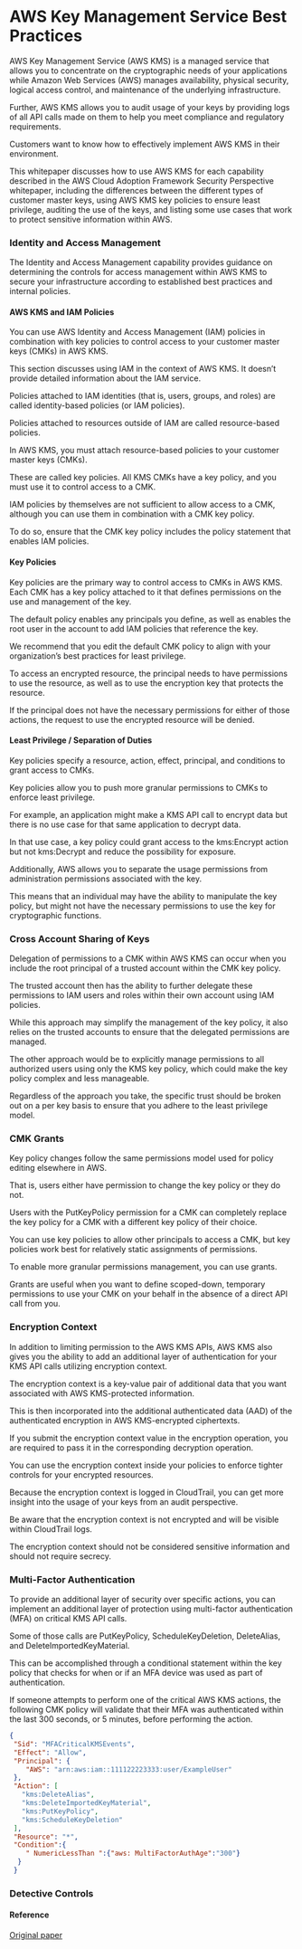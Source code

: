 
# AWS Key Management Service Best Practices

AWS Key Management Service (AWS KMS) is a managed service that allows you to concentrate on the cryptographic needs of your applications while Amazon Web Services (AWS) manages availability, physical security, logical access control, and maintenance of the underlying infrastructure. 

Further, AWS KMS allows you to audit usage of your keys by providing logs of all API calls made on them to help you meet compliance and regulatory requirements.

Customers want to know how to effectively implement AWS KMS in their environment. 

This whitepaper discusses how to use AWS KMS for each capability described in the AWS Cloud Adoption Framework Security Perspective whitepaper, including the differences between the different types of customer master keys, using AWS KMS key policies to ensure least privilege, auditing the use of the keys, and listing some use cases that work to protect sensitive information within AWS.


### Identity and Access Management

The Identity and Access Management capability provides guidance on determining the controls for access management within AWS KMS to secure your infrastructure according to established best practices and internal policies.

#### AWS KMS and IAM Policies

You can use AWS Identity and Access Management (IAM) policies in combination with key policies to control access to your customer master keys (CMKs) in AWS KMS. 

This section discusses using IAM in the context of AWS KMS.  It doesn’t provide detailed information about the IAM service. 


Policies attached to IAM identities (that is, users, groups, and roles) are called identity-based policies (or IAM policies). 

Policies attached to resources outside of IAM are called resource-based policies. 

In AWS KMS, you must attach resource-based policies to your customer master keys (CMKs). 

These are called key policies. All KMS CMKs have a key policy, and you must use it to control access to a CMK. 

IAM policies by themselves are not sufficient to allow access to a CMK, although you can use them in combination with a CMK key policy. 

To do so, ensure that the CMK key policy includes the policy statement that enables IAM policies.


#### Key Policies

Key policies are the primary way to control access to CMKs in AWS KMS. Each CMK has a key policy attached to it that defines permissions on the use and management of the key. 

The default policy enables any principals you define, as well as enables the root user in the account to add IAM policies that reference the key. 

We recommend that you edit the default CMK policy to align with your organization’s best practices for least privilege. 

To access an encrypted resource, the principal needs to have permissions to use the resource, as well as to use the encryption key that protects the resource. 

If the principal does not have the necessary permissions for either of those actions, the request to use the encrypted resource will be denied.

#### Least Privilege / Separation of Duties

Key policies specify a resource, action, effect, principal, and conditions to grant access to CMKs. 

Key policies allow you to push more granular permissions to CMKs to enforce least privilege. 

For example, an application might make a KMS API call to encrypt data but there is no use case for that same application to decrypt data. 

In that use case, a key policy could grant access to the kms:Encrypt action but not kms:Decrypt and reduce the possibility for exposure. 

Additionally, AWS allows you to separate the usage permissions from administration permissions associated with the key. 

This means that an individual may have the ability to manipulate the key policy, but might not have the necessary permissions to use the key for cryptographic functions.

### Cross Account Sharing of Keys

Delegation of permissions to a CMK within AWS KMS can occur when you include the root principal of a trusted account within the CMK key policy. 

The trusted account then has the ability to further delegate these permissions to IAM users and roles within their own account using IAM policies. 

While this approach may simplify the management of the key policy, it also relies on the trusted accounts to ensure that the delegated permissions are managed. 

The other approach would be to explicitly manage permissions to all authorized users using only the KMS key policy, which could make the key policy complex and less manageable. 

Regardless of the approach you take, the specific trust should be broken out on a per key basis to ensure that you adhere to the least privilege model.



### CMK Grants

Key policy changes follow the same permissions model used for policy editing elsewhere in AWS. 

That is, users either have permission to change the key policy or they do not. 

Users with the PutKeyPolicy permission for a CMK can completely replace the key policy for a CMK with a different key policy of their choice. 

You can use key policies to allow other principals to access a CMK, but key policies work best for relatively static assignments of permissions. 

To enable more granular permissions management, you can use grants. 

Grants are useful when you want to define scoped-down, temporary permissions to use your CMK on your behalf in the absence of a direct API call from you.

### Encryption Context

In addition to limiting permission to the AWS KMS APIs, AWS KMS also gives you the ability to add an additional layer of authentication for your KMS API calls utilizing encryption context. 

The encryption context is a key-value pair of additional data that you want associated with AWS KMS-protected information. 

This is then incorporated into the additional authenticated data (AAD) of the authenticated encryption in AWS KMS-encrypted ciphertexts. 

If you submit the encryption context value in the encryption operation, you are required to pass it in the corresponding decryption operation. 

You can use the encryption context inside your policies to enforce tighter controls for your encrypted resources.

Because the encryption context is logged in CloudTrail, you can get more insight into the usage of your keys from an audit perspective. 

Be aware that the encryption context is not encrypted and will be visible within CloudTrail logs. 

The encryption context should not be considered sensitive information and should not require secrecy.


### Multi-Factor Authentication

To provide an additional layer of security over specific actions, you can implement an additional layer of protection using multi-factor authentication (MFA) on critical KMS API calls. 

Some of those calls are PutKeyPolicy, ScheduleKeyDeletion, DeleteAlias, and DeleteImportedKeyMaterial. 

This can be accomplished through a conditional statement within the key policy that checks for when or if an MFA device was used as part of authentication.

If someone attempts to perform one of the critical AWS KMS actions, the following CMK policy will validate that their MFA was authenticated within the last 300 seconds, or 5 minutes, before performing the action.


```json
{
 "Sid": "MFACriticalKMSEvents",
 "Effect": "Allow",
 "Principal": {
    "AWS": "arn:aws:iam::111122223333:user/ExampleUser"
 },
 "Action": [
   "kms:DeleteAlias",
   "kms:DeleteImportedKeyMaterial",
   "kms:PutKeyPolicy",
   "kms:ScheduleKeyDeletion"
 ],
 "Resource": "*",
 "Condition":{
    " NumericLessThan ":{"aws: MultiFactorAuthAge":"300"}
  }
 }

```


### Detective Controls






#### Reference 

<a href="https://docs.aws.amazon.com/whitepapers/latest/kms-best-practices/kms-best-practices.pdf#welcome"> Original paper </a> 





